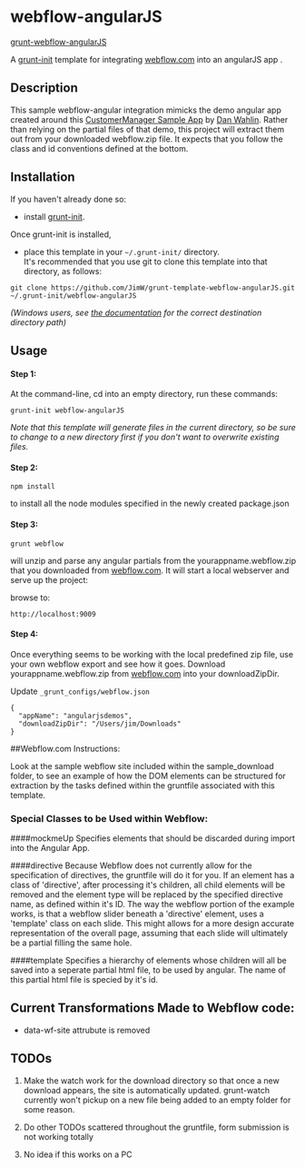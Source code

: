 # webflow-angularJS
[grunt-webflow-angularJS]
 
A [grunt-init] template for integrating [webflow.com] into an angularJS app .

## Description
 This sample webflow-angular integration mimicks the demo angular app created around this [CustomerManager Sample App] by [Dan Wahlin]. Rather than relying on the partial files of that demo, this project will extract them out from your downloaded webflow.zip file.  It expects that you follow the class and id conventions defined at the bottom.

[grunt-webflow-angularJS]: https://github.com/JimW/grunt-template-webflow-angularJS.git
[grunt-init]: http://gruntjs.com/project-scaffolding
[webflow.com]: https://webflow.com
[CustomerManager Sample App]: https://github.com/DanWahlin/CustomerManager
[Dan Wahlin]:http://weblogs.asp.net/dwahlin/video-tutorial-angularjs-fundamentals-in-60-ish-minutes

## Installation

If you haven't already done so:  

* install [grunt-init][].

Once grunt-init is installed, 

* place this template in your `~/.grunt-init/` directory.  
It's recommended that you use git to clone this template into that directory, as follows:  
```
git clone https://github.com/JimW/grunt-template-webflow-angularJS.git ~/.grunt-init/webflow-angularJS
```

_(Windows users, see [the documentation][grunt-init] for the correct destination directory path)_

## Usage

#### Step 1:

At the command-line, cd into an empty directory, run these commands:  

```
grunt-init webflow-angularJS
```

_Note that this template will generate files in the current directory, so be sure to change to a new directory first if you don't want to overwrite existing files._

#### Step 2:

```
npm install
```  
to install all the node modules specified in the newly created package.json

#### Step 3:
```
grunt webflow
```
will unzip and parse any angular partials from the yourappname.webflow.zip that you downloaded from [webflow.com].  It will start a local webserver and serve up the project:  

browse to:
```
http://localhost:9009  
```

#### Step 4:
Once everything seems to be working with the local predefined zip file, use your own webflow export and see how it goes.
Download yourappname.webflow.zip from [webflow.com] into your downloadZipDir.

Update ```_grunt_configs/webflow.json```

```
{
  "appName": "angularjsdemos",  
  "downloadZipDir": "/Users/jim/Downloads"  
}
```

##Webflow.com Instructions:

Look at the sample webflow site included within the sample_download folder, to see an example of how the DOM elements can be structured for extraction by the tasks defined within the gruntfile associated with this template. 

### Special Classes to be Used within Webflow:

####mockmeUp 
Specifies elements that should be discarded during import into the Angular App.

####directive 
Because Webflow does not currently allow for the specification of directives, the gruntfile will do it for you.  If an element has a class of 'directive', after processing it's children, all child elements will be removed and the element type will be replaced by the specified directive name, as defined within it's ID.  The way the webflow portion of the example works, is that a webflow slider beneath a 'directive' element, uses a 'template' class on each slide.  This might allows for a more design accurate representation of the overall page, assuming that each slide will ultimately be a partial filling the same hole.

####template
Specifies a hierarchy of elements whose children will all be saved into a seperate partial html file, to be used by angular.  The name of this partial html file is specied by it's id.

## Current Transformations Made to Webflow code:

 * data-wf-site attrubute is removed

## TODOs

1. Make the watch work for the download directory so that once a new download appears, the site is automatically updated.  grunt-watch currently won't pickup on a new file being added to an empty folder for some reason.  

2. Do other TODOs scattered throughout the gruntfile, form submission is not working totally

3. No idea if this works on a PC

